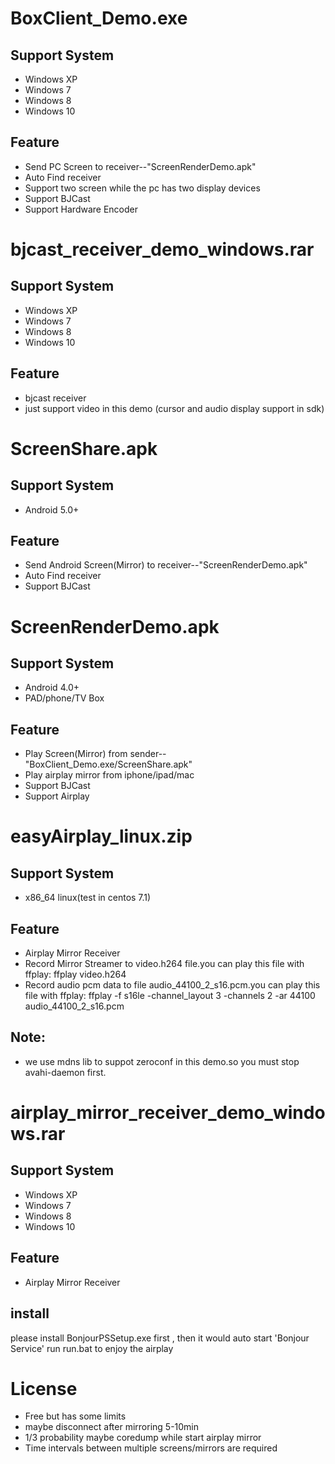 # BoxClient_Demo.exe
## Support System
* Windows XP
* Windows 7
* Windows 8
* Windows 10
## Feature
* Send PC Screen to receiver--"ScreenRenderDemo.apk"
* Auto Find receiver
* Support two screen while the pc has two display devices
* Support BJCast
* Support Hardware Encoder


# bjcast_receiver_demo_windows.rar
## Support System
* Windows XP
* Windows 7
* Windows 8
* Windows 10
## Feature
* bjcast receiver
* just support video in this demo (cursor and audio display support in sdk)

# 
# ScreenShare.apk
## Support System
* Android 5.0+
## Feature
* Send Android Screen(Mirror) to receiver--"ScreenRenderDemo.apk"
* Auto Find receiver
* Support BJCast
# 
# ScreenRenderDemo.apk
## Support System
* Android 4.0+
* PAD/phone/TV Box
## Feature
* Play Screen(Mirror) from sender--"BoxClient_Demo.exe/ScreenShare.apk"
* Play airplay mirror from iphone/ipad/mac
* Support BJCast
* Support Airplay
# 
# easyAirplay_linux.zip
## Support System
* x86_64 linux(test in centos 7.1)
## Feature
* Airplay Mirror Receiver
* Record Mirror Streamer to video.h264 file.you can play this file with ffplay:
  ffplay video.h264 
* Record audio pcm data to file audio_44100_2_s16.pcm.you can play this file with ffplay:
  ffplay -f s16le  -channel_layout 3 -channels 2  -ar 44100 audio_44100_2_s16.pcm
## Note:
* we use mdns lib to suppot zeroconf in this demo.so you must stop avahi-daemon first.

# 
# airplay_mirror_receiver_demo_windows.rar
## Support System
* Windows XP
* Windows 7
* Windows 8
* Windows 10
## Feature
* Airplay Mirror Receiver
## install
please install BonjourPSSetup.exe first , then it would auto start 'Bonjour Service'
run run.bat to enjoy the airplay
# 
# License
* Free but has some limits
* maybe disconnect after mirroring 5-10min
* 1/3 probability maybe coredump while start airplay mirror
* Time intervals between multiple screens/mirrors are required
